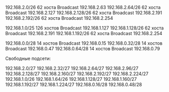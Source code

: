
192.168.2.0/26 62 хоста Broadcast 192.168.2.63
192.168.2.64/26 62 хоста Broadcast 192.168.2.127
192.168.2.128/26 62 хоста Broadcast 192.168.2.191
192.168.2.192/26 62 хоста Broadcast 192.168.2.254

192.168.1.0/25 126 хостов Broadcast 192.168.1.127
192.168.1.128/26 62 хоста Broadcast 192.168.2.191
192.168.1.192/26 62 хоста Broadcast 192.168.2.254

192.168.0.0/28 14 хостов Broadcast 192.168.0.15
192.168.0.32/28 14 хостов Broadcast 192.168.0.47
192.168.0.64/28 14 хостов Broadcast 192.168.0.79

Свободные подсети:

192.168.2.0/27
192.168.2.32/27
192.168.2.64/27
192.168.2.96/27
192.168.2.128/27
192.168.2.160/27
192.168.2.192/27
192.168.2.224/27
192.168.1.0/26
192.168.1.64/26
192.168.1.128/27
192.168.1.160/27
192.168.1.192/27
192.168.1.224/27
192.168.0.16/28
192.168.0.48/28